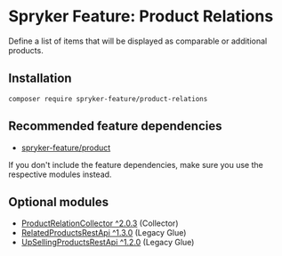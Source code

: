 # Spryker Feature: Product Relations

Define a list of items that will be displayed as comparable or additional products.

## Installation

```
composer require spryker-feature/product-relations
```

## Recommended feature dependencies
- [spryker-feature/product](https://github.com/spryker-feature/product)

If you don't include the feature dependencies, make sure you use the respective modules instead.

## Optional modules
- [ProductRelationCollector ^2.0.3](https://github.com/spryker/product-relation-collector) (Collector)
- [RelatedProductsRestApi ^1.3.0](https://github.com/spryker/related-products-rest-api) (Legacy Glue)
- [UpSellingProductsRestApi ^1.2.0](https://github.com/spryker/up-selling-products-rest-api) (Legacy Glue)
